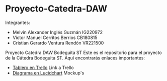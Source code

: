 # Proyecto-Catedra-DAW

Integrantes:
- Melvin Alexander Inglés Guzmán IG220972
- Victor Manuel Cerritos Berrios CB180815
- Cristian Gerardo Ventura Rendón VR221500

Proyecto Catedra DAW Bodeguita ST
Este es el repositorio para el proyecto de la Cátedra Bodeguita ST. Aquí encontrarás enlaces importantes:

- [Tablero en Trello](https://trello.com/b/9KBUoUVT/proyecto-catedra-bodeguita-st) Link a Trello
- [Diagrama en Lucidchart](https://lucid.app/lucidchart/bb4c2745-3e60-432a-b877-f25c8586524c/edit?invitationId=inv_ff018540-323e-4341-977c-4dfcd4138c51&page=0_0#) Mockup's
